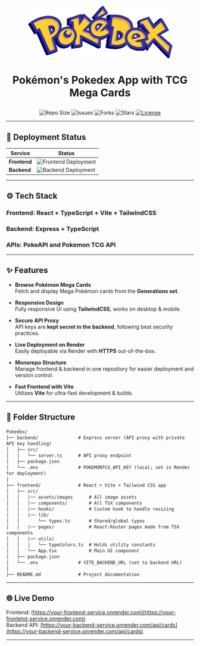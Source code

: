  <div align="center" >
  <img src="/frontend/src/assets/images/logo2.png" alt="logo" />
</div>

# <p align="center">Pokémon's Pokedex App with TCG Mega Cards</p>

<div align="center">
 
![Repo Size](https://img.shields.io/github/repo-size/AW-2021/Pokedex?color=mediumblue)
![Issues](https://img.shields.io/github/issues/AW-2021/Pokedex?color=peru)
![Forks](https://img.shields.io/github/forks/AW-2021/Pokedex?style=social)
![Stars](https://img.shields.io/github/stars/AW-2021/Pokedex?style=social)
[![License](https://img.shields.io/badge/license-MIT-gold.svg)](LICENSE)
 
</div>

---

## 🚀 Deployment Status

| Service     | Status                                                                                                                                      |
|-------------|---------------------------------------------------------------------------------------------------------------------------------------------|
| **Frontend** | ![Frontend Deployment](https://img.shields.io/website?url=https://your-frontend-service.onrender.com&up_message=Online&down_message=Offline) |
| **Backend**  | ![Backend Deployment](https://img.shields.io/website?url=https://your-backend-service.onrender.com/api/cards&up_message=Online&down_message=Offline) |

---

## ⚙️ Tech Stack

### Frontend: React + TypeScript + Vite + TailwindCSS
### Backend: Express + TypeScript

### APIs: PokeAPI and Pokemon TCG API

---

## ✨ Features

- **Browse Pokémon Mega Cards**  
  Fetch and display Mega Pokémon cards from the **Generations set**.

- **Responsive Design**  
  Fully responsive UI using **TailwindCSS**, works on desktop & mobile.

- **Secure API Proxy**  
  API keys are **kept secret in the backend**, following best security practices.

- **Live Deployment on Render**  
  Easily deployable via Render with **HTTPS** out-of-the-box.

- **Monorepo Structure**  
  Manage frontend & backend in one repository for easier deployment and version control.

- **Fast Frontend with Vite**  
  Utilizes **Vite** for ultra-fast development & builds.

---

## 📁 Folder Structure

```
Pokedex/
├── backend/               # Express server (API proxy with private API key handling)
│   ├── src/
│   │   └── server.ts      # API proxy endpoint
│   ├── package.json
│   └── .env               # POKEMONTCG_API_KEY (local; set in Render for deployment)
│
├── frontend/              # React + Vite + Tailwind CSS app
│   ├── src/
│   │   |── assets/images      # All image assets
│   │   |── components/        # All TSX components
│   │   |── hooks/             # Custom hook to handle resizing
│   │   |── lib/      
│   │       └── types.ts       # Shared/global types
│   │   |── pages/             # React-Router pages made from TSX components
│   │   |── utils/        
│   │   |   └── typeColors.ts  # Holds utility constants
│   │   └── App.tsx            # Main UI component
│   ├── package.json
│   └── .env               # VITE_BACKEND_URL (set to backend URL)
│
├── README.md              # Project documentation
```

---

## 🌐 Live Demo

Frontend: [https://your-frontend-service.onrender.com](https://your-frontend-service.onrender.com)  
Backend API: [https://your-backend-service.onrender.com/api/cards](https://your-backend-service.onrender.com/api/cards)

---
